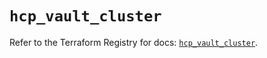 # `hcp_vault_cluster`

Refer to the Terraform Registry for docs: [`hcp_vault_cluster`](https://registry.terraform.io/providers/hashicorp/hcp/0.79.0/docs/resources/vault_cluster).
